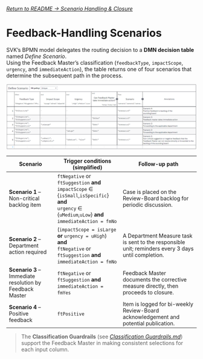 <a href="https://github.com/DigiBP/25DIGIBP1/tree/main?tab=readme-ov-file#scenario-handling--closure">*Return to README → Scenario Handling & Closure*</a>

# Feedback-Handling Scenarios  

SVK’s BPMN model delegates the routing decision to a **DMN decision table** named *Define Scenario*.  
Using the Feedback Master’s classification (`feedbackType`, `impactScope`, `urgency`, and `immediateAction`), the table returns one of four scenarios that determine the subsequent path in the process.

![DMN: Define Scenario](Pictures/dmnTable.png)

| Scenario | Trigger conditions (simplified) | Follow-up path |
|----------|---------------------------------|----------------|
| **Scenario 1** – Non-critical backlog item | `ftNegative` or `ftSuggestion` **and**<br>`impactScope` ∈ {`isSmall`,`isSpecific`} **and**<br>`urgency` ∈ {`uMedium`,`uLow`} **and**<br>`immediateAction = fmNo` | Case is placed on the Review-Board backlog for periodic discussion. |
| **Scenario 2** – Department action required | (`impactScope = isLarge` **or** `urgency = uHigh`) **and**<br>`ftNegative` or `ftSuggestion` **and**<br>`immediateAction = fmNo` | A Department Measure task is sent to the responsible unit; reminders every 3 days until completion. |
| **Scenario 3** – Immediate resolution by Feedback Master | `ftNegative` or `ftSuggestion` **and**<br>`immediateAction = fmYes` | Feedback Master documents the corrective measure directly, then proceeds to closure. |
| **Scenario 4** – Positive feedback | `ftPositive` | Item is logged for bi-weekly Review-Board acknowledgement and potential publication. |

> The **Classification Guardrails** (see [*Classification Guardrails.md*](Classification%20Guardrails.md)) support the Feedback Master in making consistent selections for each input column.
